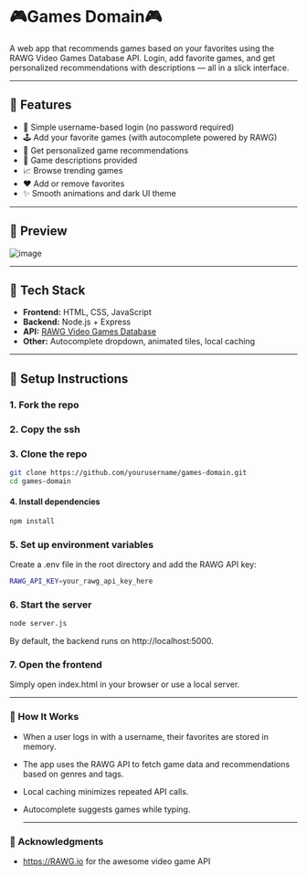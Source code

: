 # 🎮Games Domain🎮

A web app that recommends games based on your favorites using the RAWG Video Games Database API. Login, add favorite games, and get personalized recommendations with descriptions — all in a slick interface.

---

## 🌟 Features

- 🔐 Simple username-based login (no password required)
- 🕹 Add your favorite games (with autocomplete powered by RAWG)
- 🤖 Get personalized game recommendations
- 📝 Game descriptions provided
- 📈 Browse trending games
- ❤️ Add or remove favorites
- ✨ Smooth animations and dark UI theme

---

## 📸 Preview

![image](https://github.com/user-attachments/assets/7d541d40-7bc7-4b60-b32b-11f8401de270)

---

## 🚀 Tech Stack

- **Frontend:** HTML, CSS, JavaScript
- **Backend:** Node.js + Express
- **API:** [RAWG Video Games Database](https://rawg.io/apidocs)
- **Other:** Autocomplete dropdown, animated tiles, local caching

---

## 🔧 Setup Instructions

### 1. Fork the repo

### 2. Copy the ssh 

### 3. Clone the repo

```bash
git clone https://github.com/yourusername/games-domain.git
cd games-domain
```

#### 4. Install dependencies

```bash
npm install
```

### 5. Set up environment variables
Create a .env file in the root directory and add the RAWG API key:
```bash
RAWG_API_KEY=your_rawg_api_key_here
```

### 6. Start the server
```bash
node server.js
```
By default, the backend runs on http://localhost:5000.

### 7. Open the frontend
Simply open index.html in your browser or use a local server.

---

### 🧠 How It Works
- When a user logs in with a username, their favorites are stored in memory.

- The app uses the RAWG API to fetch game data and recommendations based on genres and tags.

- Local caching minimizes repeated API calls.

- Autocomplete suggests games while typing.

  ---

### 🙌 Acknowledgments
- https://RAWG.io for the awesome video game API






